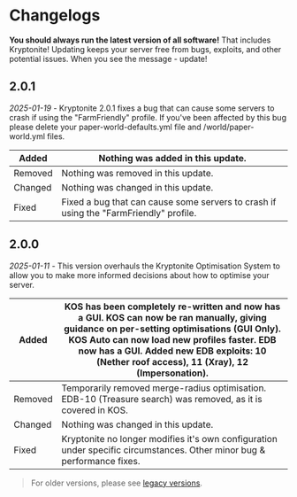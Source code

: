 # Changelogs

<warning>
    <strong>You should always run the latest version of all software!</strong>
    That includes Kryptonite! Updating keeps your server free from bugs, exploits, and other potential issues. When you see the message - update!
</warning>

## 2.0.1
_2025-01-19_ - Kryptonite 2.0.1 fixes a bug that can cause some servers to crash if using the "FarmFriendly" profile. If you've been affected by this bug please delete your paper-world-defaults.yml file and /world/paper-world.yml files.

| Added   | Nothing was added in this update.                                                     |
|---------|---------------------------------------------------------------------------------------|
| Removed | Nothing was removed in this update.                                                   |
| Changed | Nothing was changed in this update.                                                   |
| Fixed   | Fixed a bug that can cause some servers to crash if using the "FarmFriendly" profile. |

## 2.0.0
_2025-01-11_ - This version overhauls the Kryptonite Optimisation System to allow you to make more informed decisions about how to optimise your server.

| Added   | KOS has been completely re-written and now has a GUI. KOS can now be ran manually, giving guidance on per-setting optimisations (GUI Only). KOS Auto can now load new profiles faster. EDB now has a GUI. Added new EDB exploits: 10 (Nether roof access), 11 (Xray), 12 (Impersonation). |
|---------|-------------------------------------------------------------------------------------------------------------------------------------------------------------------------------------------------------------------------------------------------------------------------------------------|
| Removed | Temporarily removed merge-radius optimisation. EDB-10 (Treasure search) was removed, as it is covered in KOS.                                                                                                                                                                             |
| Changed | Nothing was changed in this update.                                                                                                                                                                                                                                                       |
| Fixed   | Kryptonite no longer modifies it's own configuration under specific circumstances. Other minor bug & performance fixes.                                                                                                                                                                   |

> For older versions, please see [legacy versions](Legacy-1-X-X.md).